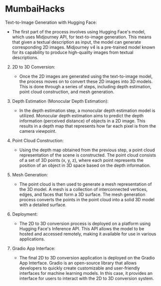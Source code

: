 # MumbaiHacks
 Text-to-Image Generation with Hugging Face:
   - The first part of the process involves using Hugging Face's model, which uses Midjourney API, for text-to-image generation. This means that given a textual description as input, the model can generate corresponding 2D images. Midjourney v4 is a pre-trained model known for its capability to produce high-quality images from textual descriptions.

2. 2D to 3D Conversion:
   - Once the 2D images are generated using the text-to-image model, the process moves on to convert these 2D images into 3D models. This is done through a series of steps, including depth estimation, point cloud construction, and mesh generation.

3. Depth Estimation (Monocular Depth Estimation):
   - In the depth estimation step, a monocular depth estimation model is utilized. Monocular depth estimation aims to predict the depth information (perceived distance) of objects in a 2D image. This results in a depth map that represents how far each pixel is from the camera viewpoint.

4. Point Cloud Construction:
   - Using the depth map obtained from the previous step, a point cloud representation of the scene is constructed. The point cloud consists of a set of 3D points (x, y, z), where each point represents the position of an object in 3D space based on the depth information.

5. Mesh Generation:
   - The point cloud is then used to generate a mesh representation of the 3D model. A mesh is a collection of interconnected vertices, edges, and faces that form a 3D surface. The mesh generation process converts the points in the point cloud into a solid 3D model with a detailed surface.

6. Deployment:
   - The 2D to 3D conversion process is deployed on a platform using Hugging Face's Inference API. This API allows the model to be hosted and accessed remotely, making it available for use in various applications.

7. Gradio App Interface:
   - The final 2D to 3D conversion application is deployed on the Gradio App Interface. Gradio is an open-source library that allows developers to quickly create customizable and user-friendly interfaces for machine learning models. In this case, it provides an interface for users to interact with the 2D to 3D conversion system.
